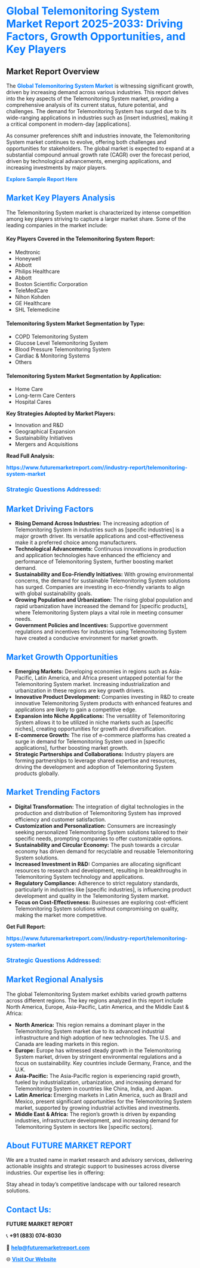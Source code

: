 <h1 style="color: #007BFF;">Global Telemonitoring System Market Report 2025-2033: Driving Factors, Growth Opportunities, and Key Players</h1>

<section id="overview">
<h2>Market Report Overview</h2>
<p>The <a href="https://www.futuremarketreport.com//industry-report/telemonitoring-system-market" style="color: #007BFF; text-decoration: none;"><strong>Global Telemonitoring System Market</strong></a> is witnessing significant growth, driven by increasing demand across various industries. This report delves into the key aspects of the Telemonitoring System market, providing a comprehensive analysis of its current status, future potential, and challenges. The demand for Telemonitoring System has surged due to its wide-ranging applications in industries such as [insert industries], making it a critical component in modern-day [applications].</p>
<p>As consumer preferences shift and industries innovate, the Telemonitoring System market continues to evolve, offering both challenges and opportunities for stakeholders. The global market is expected to expand at a substantial compound annual growth rate (CAGR) over the forecast period, driven by technological advancements, emerging applications, and increasing investments by major players.</p>
</section>

<section id="overview">
<p><a href="https://www.futuremarketreport.com//request-sample/reportId=80286" style="color: #007BFF; text-decoration: none;"><strong>Explore Sample Report Here</strong></a></p>
</section>

<section id="key-players">
<h2 style="color: #007BFF;">Market Key Players Analysis</h2>
<p>The Telemonitoring System market is characterized by intense competition among key players striving to capture a larger market share. Some of the leading companies in the market include:</p>
<h4>Key Players Covered in the Telemonitoring System Report:</h4>
<ul><li>Medtronic</li><li>Honeywell</li><li>Abbott</li><li>Philips Healthcare</li><li>Abbott</li><li>Boston Scientific Corporation</li><li>TeleMedCare</li><li>Nihon Kohden</li><li>GE Healthcare</li><li>SHL Telemedicine</li></ul>
<h4>Telemonitoring System Market Segmentation by Type:</h4>
<ul><li>COPD Telemonitoring System</li><li>Glucose Level Telemonitoring System</li><li>Blood Pressure Telemonitoring System</li><li>Cardiac &amp; Monitoring Systems</li><li>Others</li></ul>

<h4>Telemonitoring System Market Segmentation by Application:</h4>
<ul><li>Home Care</li><li>Long-term Care Centers</li><li>Hospital Cares</li></ul>
<p><strong>Key Strategies Adopted by Market Players:</strong></p>
<ul>
<li>Innovation and R&D</li>
<li>Geographical Expansion</li>
<li>Sustainability Initiatives</li>
<li>Mergers and Acquisitions</li>
</ul>
</section>

<section>
<p><strong>Read Full Analysis: </strong></p><a href="https://www.futuremarketreport.com//industry-report/telemonitoring-system-market" style="color: #007BFF; text-decoration: none;"><strong>https://www.futuremarketreport.com//industry-report/telemonitoring-system-market</strong></a>
<h3 style="color: #007BFF;">Strategic Questions Addressed:</h3>
</section>

<section id="driving-factors">
<h2 style="color: #007BFF;">Market Driving Factors</h2>
<ul>
<li><strong>Rising Demand Across Industries:</strong> The increasing adoption of Telemonitoring System in industries such as [specific industries] is a major growth driver. Its versatile applications and cost-effectiveness make it a preferred choice among manufacturers.</li>
<li><strong>Technological Advancements:</strong> Continuous innovations in production and application technologies have enhanced the efficiency and performance of Telemonitoring System, further boosting market demand.</li>
<li><strong>Sustainability and Eco-Friendly Initiatives:</strong> With growing environmental concerns, the demand for sustainable Telemonitoring System solutions has surged. Companies are investing in eco-friendly variants to align with global sustainability goals.</li>
<li><strong>Growing Population and Urbanization:</strong> The rising global population and rapid urbanization have increased the demand for [specific products], where Telemonitoring System plays a vital role in meeting consumer needs.</li>
<li><strong>Government Policies and Incentives:</strong> Supportive government regulations and incentives for industries using Telemonitoring System have created a conducive environment for market growth.</li>
</ul>
</section>

<section id="growth-opportunities">
<h2 style="color: #007BFF;">Market Growth Opportunities</h2>
<ul>
<li><strong>Emerging Markets:</strong> Developing economies in regions such as Asia-Pacific, Latin America, and Africa present untapped potential for the Telemonitoring System market. Increasing industrialization and urbanization in these regions are key growth drivers.</li>
<li><strong>Innovative Product Development:</strong> Companies investing in R&D to create innovative Telemonitoring System products with enhanced features and applications are likely to gain a competitive edge.</li>
<li><strong>Expansion into Niche Applications:</strong> The versatility of Telemonitoring System allows it to be utilized in niche markets such as [specific niches], creating opportunities for growth and diversification.</li>
<li><strong>E-commerce Growth:</strong> The rise of e-commerce platforms has created a surge in demand for Telemonitoring System used in [specific applications], further boosting market growth.</li>
<li><strong>Strategic Partnerships and Collaborations:</strong> Industry players are forming partnerships to leverage shared expertise and resources, driving the development and adoption of Telemonitoring System products globally.</li>
</ul>
</section>

<section id="trending-factors">
<h2 style="color: #007BFF;">Market Trending Factors</h2>
<ul>
<li><strong>Digital Transformation:</strong> The integration of digital technologies in the production and distribution of Telemonitoring System has improved efficiency and customer satisfaction.</li>
<li><strong>Customization and Personalization:</strong> Consumers are increasingly seeking personalized Telemonitoring System solutions tailored to their specific needs, prompting companies to offer customizable options.</li>
<li><strong>Sustainability and Circular Economy:</strong> The push towards a circular economy has driven demand for recyclable and reusable Telemonitoring System solutions.</li>
<li><strong>Increased Investment in R&D:</strong> Companies are allocating significant resources to research and development, resulting in breakthroughs in Telemonitoring System technology and applications.</li>
<li><strong>Regulatory Compliance:</strong> Adherence to strict regulatory standards, particularly in industries like [specific industries], is influencing product development and quality in the Telemonitoring System market.</li>
<li><strong>Focus on Cost-Effectiveness:</strong> Businesses are exploring cost-efficient Telemonitoring System solutions without compromising on quality, making the market more competitive.</li>
</ul>
</section>

<section>
<p><strong>Get Full Report: </strong></p><a href="https://www.futuremarketreport.com//industry-report/telemonitoring-system-market" style="color: #007BFF; text-decoration: none;"><strong>https://www.futuremarketreport.com//industry-report/telemonitoring-system-market</strong></a>
<h3 style="color: #007BFF;">Strategic Questions Addressed:</h3>
</section>


<section id="regional-analysis">
<h2 style="color: #007BFF;">Market Regional Analysis</h2>
<p>The global Telemonitoring System market exhibits varied growth patterns across different regions. The key regions analyzed in this report include North America, Europe, Asia-Pacific, Latin America, and the Middle East & Africa:</p>
<ul>
<li><strong>North America:</strong> This region remains a dominant player in the Telemonitoring System market due to its advanced industrial infrastructure and high adoption of new technologies. The U.S. and Canada are leading markets in this region.</li>
<li><strong>Europe:</strong> Europe has witnessed steady growth in the Telemonitoring System market, driven by stringent environmental regulations and a focus on sustainability. Key countries include Germany, France, and the U.K.</li>
<li><strong>Asia-Pacific:</strong> The Asia-Pacific region is experiencing rapid growth, fueled by industrialization, urbanization, and increasing demand for Telemonitoring System in countries like China, India, and Japan.</li>
<li><strong>Latin America:</strong> Emerging markets in Latin America, such as Brazil and Mexico, present significant opportunities for the Telemonitoring System market, supported by growing industrial activities and investments.</li>
<li><strong>Middle East & Africa:</strong> The region’s growth is driven by expanding industries, infrastructure development, and increasing demand for Telemonitoring System in sectors like [specific sectors].</li>
</ul>
</section>

<footer>
<h2 style="color: #007BFF;">About FUTURE MARKET REPORT</h2>
<p>We are a trusted name in market research and advisory services, delivering actionable insights and strategic support to businesses across diverse industries. Our expertise lies in offering:</p>

<p>Stay ahead in today’s competitive landscape with our tailored research solutions.</p>

<h2 style="color: #007BFF;">Contact Us:</h2>
<p><strong>FUTURE MARKET REPORT</strong></p>
<p>📞 <strong>+91 (883) 074-8030</strong></p>
<p>📧 <strong><a href="mailto:help@futuremarketreport.com" style="color: #007BFF;">help@futuremarketreport.com</a></strong></p>
<p>🌐 <strong><a href="https://www.futuremarketreport.com/" style="color: #007BFF;">Visit Our Website</a></strong></p>
</footer>
